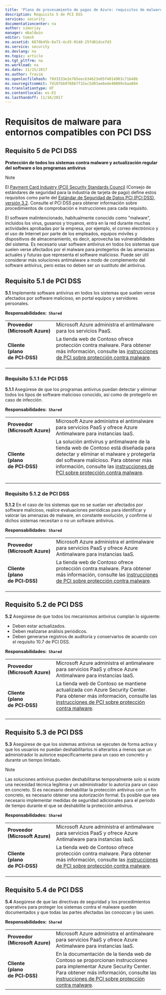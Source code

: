 ```yaml
---
title: 'Plano de procesamiento de pagos de Azure: requisitos de malware'
description: Requisito 5 de PCI DSS
services: security
documentationcenter: na
author: simorjay
manager: mbaldwin
editor: tomsh
ms.assetid: 6870b45b-8a73-4cd3-9148-25fd81dce7d3
ms.service: security
ms.devlang: na
ms.topic: article
ms.tgt_pltfrm: na
ms.workload: na
ms.date: 11/15/2017
ms.author: frasim
ms.openlocfilehash: 79d3333e2e765eecb34623e05f4014903c71b48b
ms.sourcegitcommit: 7d107bb9768b7f32ec5d93ae6ede40899cbaa894
ms.translationtype: HT
ms.contentlocale: es-ES
ms.lasthandoff: 11/16/2017
---
```

# <a name="malware-requirements-for-pci-dss-compliant-environments"></a>Requisitos de malware para entornos compatibles con PCI DSS 
## <a name="pci-dss-requirement-5"></a>Requisito 5 de PCI DSS

**Protección de todos los sistemas contra malware y actualización regular del software o los programas antivirus**  

> [!NOTE]
> El [Payment Card Industry (PCI) Security Standards Council](https://www.pcisecuritystandards.org/pci_security/) (Consejo de estándares de seguridad para la industria de tarjeta de pago) define estos requisitos como parte del [Estándar de Seguridad de Datos PCI (PCI DSS), versión 3.2](https://www.pcisecuritystandards.org/document_library?category=pcidss&document=pci_dss). Consulte el PCI DSS para obtener información sobre procedimientos de comprobación e instrucciones para cada requisito.

El software malintencionado, habitualmente conocido como "malware", incluidos los virus, gusanos y troyanos, entra en la red durante muchas actividades aprobadas por la empresa, por ejemplo, el correo electrónico y el uso de Internet por parte de los empleados, equipos móviles y dispositivos de almacenamiento, es decir, aprovecha las vulnerabilidades del sistema. Es necesario usar software antivirus en todos los sistemas que suelen verse afectados por el malware para protegerlos de las amenazas actuales y futuras que representa el software malicioso. Puede ser útil considerar más soluciones antimalware a modo de complemento del software antivirus, pero estas no deben ser un sustituto del antivirus.

## <a name="pci-dss-requirement-51"></a>Requisito 5.1 de PCI DSS

**5.1** Implemente software antivirus en todos los sistemas que suelen verse afectados por software malicioso, en portal equipos y servidores personales.

**Responsabilidades:&nbsp;&nbsp;`Shared`**

|||
|---|---|
| **Proveedor<br />(Microsoft&nbsp;Azure)** | Microsoft Azure administra el antimalware para los servicios PaaS. |
| **Cliente<br />(plano de&nbsp;PCI&#8209;DSS)** | La tienda web de Contoso ofrece protección contra malware. Para obtener más información, consulte las [instrucciones de PCI sobre protección contra malware](payment-processing-blueprint.md#security-and-malware-protection).<br /><br />|



### <a name="pci-dss-requirement-511"></a>Requisito 5.1.1 de PCI DSS

**5.1.1** Asegúrese de que los programas antivirus puedan detectar y eliminar todos los tipos de software malicioso conocido, así como de protegerlo en caso de infección.

**Responsabilidades:&nbsp;&nbsp;`Shared`**

|||
|---|---|
| **Proveedor<br />(Microsoft&nbsp;Azure)** | Microsoft Azure administra el antimalware para servicios PaaS y ofrece Azure Antimalware para instancias IaaS. |
| **Cliente<br />(plano de&nbsp;PCI&#8209;DSS)** | La solución antivirus y antimalware de la tienda web de Contoso está diseñada para detectar y eliminar el malware y protegerla del software malicioso. Para obtener más información, consulte las [instrucciones de PCI sobre protección contra malware](payment-processing-blueprint.md#security-and-malware-protection).<br /><br />|



### <a name="pci-dss-requirement-512"></a>Requisito 5.1.2 de PCI DSS

**5.1.2** En el caso de los sistemas que no se suelan ver afectados por software malicioso, realice evaluaciones periódicas para identificar y valorar las amenazas de malware, en constante evolución, y confirme si dichos sistemas necesitan o no un software antivirus.

**Responsabilidades:&nbsp;&nbsp;`Shared`**

|||
|---|---|
| **Proveedor<br />(Microsoft&nbsp;Azure)** | Microsoft Azure administra el antimalware para servicios PaaS y ofrece Azure Antimalware para instancias IaaS. |
| **Cliente<br />(plano de&nbsp;PCI&#8209;DSS)** | La tienda web de Contoso ofrece protección contra malware. Para obtener más información, consulte las [instrucciones de PCI sobre protección contra malware](payment-processing-blueprint.md#security-and-malware-protection).<br /><br />|



## <a name="pci-dss-requirement-52"></a>Requisito 5.2 de PCI DSS

**5.2** Asegúrese de que todos los mecanismos antivirus cumplan lo siguiente:
- Deben estar actualizados.
- Deben realizarse análisis periódicos.
- Deben generarse registros de auditoría y conservarlos de acuerdo con el requisito 10.7 de PCI DSS.

**Responsabilidades:&nbsp;&nbsp;`Shared`**

|||
|---|---|
| **Proveedor<br />(Microsoft&nbsp;Azure)** | Microsoft Azure administra el antimalware para servicios PaaS y ofrece Azure Antimalware para instancias IaaS. |
| **Cliente<br />(plano de&nbsp;PCI&#8209;DSS)** | La tienda web de Contoso se mantiene actualizada con Azure Security Center. Para obtener más información, consulte las [instrucciones de PCI sobre protección contra malware](payment-processing-blueprint.md#security-and-malware-protection).<br /><br />|



## <a name="pci-dss-requirement-53"></a>Requisito 5.3 de PCI DSS

**5.3** Asegúrese de que los sistemas antivirus se ejecuten de forma activa y que los usuarios no puedan deshabilitarlos ni alterarlos a menos que un administrador lo autorice específicamente para un caso en concreto y durante un tiempo limitado. 

> [!NOTE]
> Las soluciones antivirus pueden deshabilitarse temporalmente solo si existe una necesidad técnica legítima y un administrador lo autoriza para un caso en concreto. Si es necesario deshabilitar la protección antivirus con un fin concreto, es necesario obtener una autorización formal. Es posible que sea necesario implementar medidas de seguridad adicionales para el período de tiempo durante el que se deshabilite la protección antivirus.

**Responsabilidades:&nbsp;&nbsp;`Shared`**

|||
|---|---|
| **Proveedor<br />(Microsoft&nbsp;Azure)** | Microsoft Azure administra el antimalware para servicios PaaS y ofrece Azure Antimalware para instancias IaaS. |
| **Cliente<br />(plano de&nbsp;PCI&#8209;DSS)** | La tienda web de Contoso ofrece protección contra malware. Para obtener más información, consulte las [instrucciones de PCI sobre protección contra malware](payment-processing-blueprint.md#security-and-malware-protection).<br /><br />|



## <a name="pci-dss-requirement-54"></a>Requisito 5.4 de PCI DSS

**5.4** Asegúrese de que las directivas de seguridad y los procedimientos operativos para proteger los sistemas contra el malware queden documentados y que todas las partes afectadas las conozcan y las usen.

**Responsabilidades:&nbsp;&nbsp;`Shared`**

|||
|---|---|
| **Proveedor<br />(Microsoft&nbsp;Azure)** | Microsoft Azure administra el antimalware para servicios PaaS y ofrece Azure Antimalware para instancias IaaS. |
| **Cliente<br />(plano de&nbsp;PCI&#8209;DSS)** | En la documentación de la tienda web de Contoso se proporcionan instrucciones para implementar Azure Security Center. Para obtener más información, consulte las [instrucciones de PCI sobre protección contra malware](payment-processing-blueprint.md#security-and-malware-protection).|




